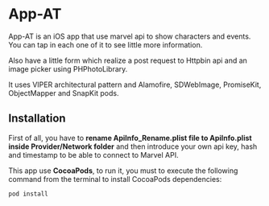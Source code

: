 # App-AT

App-AT is an iOS app that use marvel api to show characters and events. You can tap in each one of it to see little more information.

Also have a little form which realize a post request to Httpbin api and an image picker using PHPhotoLibrary.

It uses VIPER architectural pattern and Alamofire, SDWebImage, PromiseKit, ObjectMapper and SnapKit pods.

## Installation

First of all, you have to **rename ApiInfo_Rename.plist file to ApiInfo.plist inside Provider/Network folder** and then introduce your own api key, hash and timestamp to be able to connect to Marvel API.

This app use **CocoaPods**, to run it, you must to execute the following command from the terminal to install CocoaPods dependencies:

`pod install`
